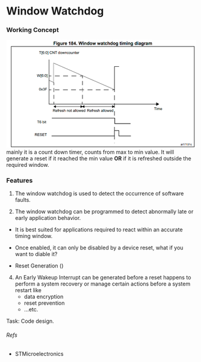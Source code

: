 # Window Watchdog


### Working Concept

![alt text](images/WWDG_timing_diagram.png)
mainly it is a count down timer, counts from max to min value.
It will generate a reset if it reached the min value **OR** if it is refreshed outside the required window.
### Features
1. The window watchdog is used to detect the occurrence of
software faults.


2. The window watchdog can be programmed to detect
abnormally late or early application behavior.
- It is best suited for applications required to react within an
accurate timing window.
- Once enabled, it can only be disabled by a device reset, what if you want to diable it?

- Reset Generation ()
4. An Early Wakeup Interrupt can be generated before a reset
happens to perform a system recovery or manage certain
actions before a system restart like
    - data encryption
    - reset prevention
    - ...etc.


Task: Code design.

###### Refs
- STMicroelectronics